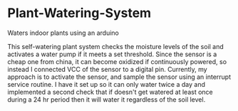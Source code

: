 # Plant-Watering-System
Waters indoor plants using an arduino 

This self-watering plant system checks the moisture levels of the 
soil and activates a water pump if it meets a set threshold. 
Since the sensor is a cheap one from china, it can become oxidized if
continuously powered, so instead I connected VCC of the sensor to a digital pin. 
Currently, my approach is to activate the sensor, and  sample the sensor using an
interrupt service routine. I have it set up so it can only water twice a day and 
implemented a second check that if doesn't get watered at least once during a 
24 hr period then it will water it regardless of the soil level.
